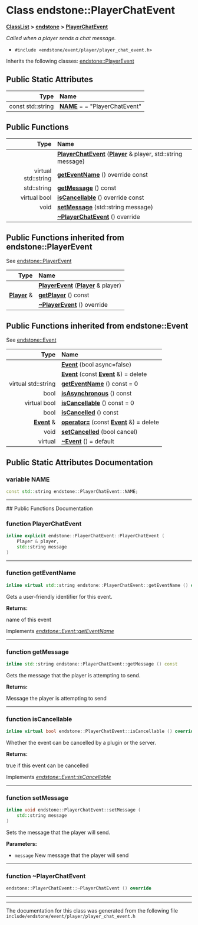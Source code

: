 

# Class endstone::PlayerChatEvent



[**ClassList**](annotated.md) **>** [**endstone**](namespaceendstone.md) **>** [**PlayerChatEvent**](classendstone_1_1PlayerChatEvent.md)



_Called when a player sends a chat message._ 

* `#include <endstone/event/player/player_chat_event.h>`



Inherits the following classes: [endstone::PlayerEvent](classendstone_1_1PlayerEvent.md)
































## Public Static Attributes

| Type | Name |
| ---: | :--- |
|  const std::string | [**NAME**](#variable-name)   = = "PlayerChatEvent"<br> |










































## Public Functions

| Type | Name |
| ---: | :--- |
|   | [**PlayerChatEvent**](#function-playerchatevent) ([**Player**](classendstone_1_1Player.md) & player, std::string message) <br> |
| virtual std::string | [**getEventName**](#function-geteventname) () override const<br> |
|  std::string | [**getMessage**](#function-getmessage) () const<br> |
| virtual bool | [**isCancellable**](#function-iscancellable) () override const<br> |
|  void | [**setMessage**](#function-setmessage) (std::string message) <br> |
|   | [**~PlayerChatEvent**](#function-playerchatevent) () override<br> |


## Public Functions inherited from endstone::PlayerEvent

See [endstone::PlayerEvent](classendstone_1_1PlayerEvent.md)

| Type | Name |
| ---: | :--- |
|   | [**PlayerEvent**](classendstone_1_1PlayerEvent.md#function-playerevent) ([**Player**](classendstone_1_1Player.md) & player) <br> |
|  [**Player**](classendstone_1_1Player.md) & | [**getPlayer**](classendstone_1_1PlayerEvent.md#function-getplayer) () const<br> |
|   | [**~PlayerEvent**](classendstone_1_1PlayerEvent.md#function-playerevent) () override<br> |


## Public Functions inherited from endstone::Event

See [endstone::Event](classendstone_1_1Event.md)

| Type | Name |
| ---: | :--- |
|   | [**Event**](classendstone_1_1Event.md#function-event-12) (bool async=false) <br> |
|   | [**Event**](classendstone_1_1Event.md#function-event-22) (const [**Event**](classendstone_1_1Event.md) &) = delete<br> |
| virtual std::string | [**getEventName**](classendstone_1_1Event.md#function-geteventname) () const = 0<br> |
|  bool | [**isAsynchronous**](classendstone_1_1Event.md#function-isasynchronous) () const<br> |
| virtual bool | [**isCancellable**](classendstone_1_1Event.md#function-iscancellable) () const = 0<br> |
|  bool | [**isCancelled**](classendstone_1_1Event.md#function-iscancelled) () const<br> |
|  [**Event**](classendstone_1_1Event.md) & | [**operator=**](classendstone_1_1Event.md#function-operator) (const [**Event**](classendstone_1_1Event.md) &) = delete<br> |
|  void | [**setCancelled**](classendstone_1_1Event.md#function-setcancelled) (bool cancel) <br> |
| virtual  | [**~Event**](classendstone_1_1Event.md#function-event) () = default<br> |
















































































## Public Static Attributes Documentation




### variable NAME 

```C++
const std::string endstone::PlayerChatEvent::NAME;
```




<hr>
## Public Functions Documentation




### function PlayerChatEvent 

```C++
inline explicit endstone::PlayerChatEvent::PlayerChatEvent (
    Player & player,
    std::string message
) 
```




<hr>



### function getEventName 


```C++
inline virtual std::string endstone::PlayerChatEvent::getEventName () override const
```



Gets a user-friendly identifier for this event.




**Returns:**

name of this event 





        
Implements [*endstone::Event::getEventName*](classendstone_1_1Event.md#function-geteventname)


<hr>



### function getMessage 


```C++
inline std::string endstone::PlayerChatEvent::getMessage () const
```



Gets the message that the player is attempting to send.




**Returns:**

Message the player is attempting to send 





        

<hr>



### function isCancellable 


```C++
inline virtual bool endstone::PlayerChatEvent::isCancellable () override const
```



Whether the event can be cancelled by a plugin or the server.




**Returns:**

true if this event can be cancelled 





        
Implements [*endstone::Event::isCancellable*](classendstone_1_1Event.md#function-iscancellable)


<hr>



### function setMessage 


```C++
inline void endstone::PlayerChatEvent::setMessage (
    std::string message
) 
```



Sets the message that the player will send.




**Parameters:**


* `message` New message that the player will send 




        

<hr>



### function ~PlayerChatEvent 

```C++
endstone::PlayerChatEvent::~PlayerChatEvent () override
```




<hr>

------------------------------
The documentation for this class was generated from the following file `include/endstone/event/player/player_chat_event.h`

